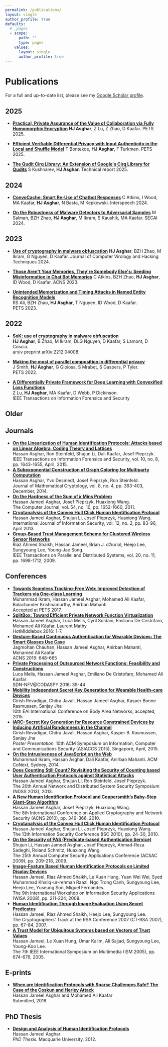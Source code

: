 ```yaml
---
permalink: /publications/
layout: single
author_profile: true
defaults:
  # _pages
  - scope:
      path: ""
      type: pages
    values:
      layout: single
      author_profile: true
---
```


<h1>Publications</h1>

For a full and up-to-date list, please see my [Google Scholar profile](https://scholar.google.com.au/citations?user=qAW2S9rkzfMC&hl=en).

## 2025

- [**Practical, Private Assurance of the Value of Collaboration via Fully Homomorphic Encryption**](https://arxiv.org/abs/2310.02563)
**HJ Asghar**, Z Lu, Z Zhao, D Kaafar.
PETS 2025.

- [**Efficient Verifiable Differential Privacy with Input Authenticity in the Local and Shuffle Model**](https://arxiv.org/abs/2406.18940)
T Bontekoe, **HJ Asghar**, F Turkmen.
PETS 2025.

- [**The Qudit Cirq Library: An Extension of Google's Cirq Library for Qudits**](https://hasghar.github.io/publications/)
S Kushnarev, **HJ Asghar**.
Technical report 2025.

## 2024

- [**ConvoCache: Smart Re-Use of Chatbot Responses**](https://arxiv.org/abs/2406.18133)
C Atkins, I Wood, MA Kaafar, **HJ Asghar**, N Basta, M Kepkowski. 
Interspeech 2024.

- [**On the Robustness of Malware Detectors to Adversarial Samples**](https://arxiv.org/abs/2408.02310)
M Salman, BZH Zhao, **HJ Asghar**, M Ikram, S Kaushik, MA Kaafar.
SECAI 2024.

## 2023

- [**Use of cryptography in malware obfuscation**](https://arxiv.org/abs/2212.04008)
**HJ Asghar**, BZH Zhao, M Ikram, G Nguyen, D Kaafar.
Journal of Computer Virology and Hacking Techniques 2024.

- [**Those Aren't Your Memories, They're Somebody Else's: Seeding Misinformation in Chat Bot Memories**](https://arxiv.org/abs/2304.05371)
C Atkins, BZH Zhao, **HJ Asghar**, ID Wood, D Kaafar.
ACNS 2023.

- [**Unintended Memorization and Timing Attacks in Named Entity Recognition Models**](https://arxiv.org/abs/2211.02245)  
RS Ali, BZH Zhao, **HJ Asghar**, T Nguyen, ID Wood, D Kaafar.  
PETS 2023.

## 2022

- [**SoK: use of cryptography in malware obfuscation**](https://arxiv.org/abs/2212.04008)  
**HJ Asghar**, B Zhao, M Ikram, DLG Nguyen, D Kaafar, S Lamont, D Coscia.  
arxiv preprint arXiv:2212.04008.

- [**Making the most of parallel composition in differential privacy**](https://arxiv.org/abs/2109.09078)  
J Smith, **HJ Asghar**, G Gioiosa, S Mrabet, S Gaspers, P Tyler.  
PETS 2022.

- [**A Differentially Private Framework for Deep Learning with Convexified Loss Functions**](https://ieeexplore.ieee.org/abstract/document/9762326)  
Z Lu, **HJ Asghar**, MA Kaafar, D Webb, P Dickinson.   
IEEE Transactions on Information Forensics and Security

## Older 

<html>
<body>

<h2>Journals</h2>
<ul>
<li><strong><a href="http://www.nicta.com.au/pub?id=8360">On the Linearization of Human Identification Protocols: Attacks based on Linear Algebra, Coding Theory and Lattices</a></strong><br />
Hassan Asghar, Ron Steinfeld, Shujun Li, Dali Kaafar, Josef Pieprzyk.<br />
IEEE Transactions on Information Forensics and Security, vol. 10, no, 8, pp. 1643-1655, April, 2015.</li>
<li><strong><a href="http://www.nicta.com.au/pub?id=8180">A Subexponential Construction of Graph Coloring for Multiparty Computation</a></strong><br />
Hassan Asghar, Yvo Desmedt, Josef Pieprzyk, Ron Steinfeld.<br />
Journal of Mathematical Cryptology, vol. 8, no. 4, pp. 363-403, December, 2014.</li>
<li><a href="http://nrg.nicta.com.au/wp-content/uploads/sites/5/2014/05/note.pdf"><strong>On the Hardness of the Sum of <i>k</i> Mins Problem</strong></a><br />
Hassan Jameel Asghar, Josef Pieprzyk, Huaxiong Wang.<br />
The Computer Journal, vol. 54, no. 10, pp. 1652-1660, 2011.</li>
<li><a href="https://eprint.iacr.org/2010/478.pdf"><strong>Cryptanalysis of the Convex Hull Click Human Identification Protocol</strong></a><br />
Hassan Jameel Asghar, Shujun Li, Josef Pieprzyk, Huaxiong Wang.<br />
International Journal of Information Security, vol. 12, no. 2, pp. 83-96, April 2013.</li>
<li><a href="http://uclab.khu.ac.kr/resources/publication/J_74.pdf"><strong>Group-Based Trust Management Scheme for Clustered Wireless Sensor Networks</strong></a><br />
Riaz Ahmed Shaikh, Hassan Jameel, Brian J. d’Auriol, Heejo Lee, Sungyoung Lee, Young-Jae Song.<br />
IEEE Transactions on Parallel and Distributed Systems, vol. 20, no. 11, pp. 1698-1712, 2009.</li>
</ul>
<h2>Conferences</h2>
<ul>
<li><a href="http://arxiv.org/abs/1603.06289"><strong>Towards Seamless Tracking-Free Web: Improved Detection of Trackers via One-class Learning</strong></a><br />
Muhammad Ikram, Hassan Jameel Asghar, Mohamed Ali Kaafar, Balachander Krishnamurthy, Anirban Mahanti<br />
Accepted at PETS 2017.</li>
<li><a href="https://arxiv.org/abs/1605.03772"><strong>SplitBox: Toward Efficient Private Network Function Virtualization</strong></a><br />
Hassan Jameel Asghar, Luca Melis, Cyril Soldani, Emiliano De Cristofaro, Mohamed Ali Kâafar, Laurent Mathy<br />
HotMIddlebox 2016: 1-7.</li>
<li><a href="https://arxiv.org/abs/1412.2855"><strong>Gesture-Based Continuous Authentication for Wearable Devices: The Smart Glasses Use Case</strong></a><br />
Jagmohan Chauhan, Hassan Jameel Asghar, Anirban Mahanti, Mohamed Ali Kaafar<br />
ACNS 2016: 648-665</li>
<li><a href="https://eprint.iacr.org/2015/949"><strong>Private Processing of Outsourced Network Functions: Feasibility and Constructions</strong></a><br />
Luca Melis, Hassan Jameel Asghar, Emiliano De Cristofaro, Mohamed Ali Kaafar<br />
SDN-NFV@CODASPY 2016: 39-44</li>
<li><strong><a href="http://www.cs.ox.ac.uk/files/7434/Bodynets_09.pdf">Mobility Independent Secret Key Generation for Wearable Health-care Devices</a></strong><br />
Girish Revadigar, Chitra Javali, Hassan Jameel Asghar, Kasper Bonne Rasmussen, Sanjay Jha<br />
10th EAI International Conference on Body Area Networks, accepted, 2015.</li>
<li><strong><a href="http://www.nicta.com.au/pub?id=8905">iARC: Secret Key Generation for Resource Constrained Devices by Inducing Artificial Randomness in the Channel</a></strong><br />
Girish Revadigar, Chitra Javali, Hassan Asghar, Kasper B. Rasmussen, Sanjay Jha<br />
<i>Poster Presentation.</i> 10th ACM Symposium on Information, Computer and Communications Security (ASIACCS 2015), Singapore, April, 2015.</li>
<li><strong><a href="http://www.nicta.com.au/pub?id=8576">On the Intrusiveness of JavaScript on the Web</a></strong><br />
Muhammad Ikram, Hassan Asghar, Dali Kaafar, Anirban Mahanti. ACM CoNext, Sydney, 2014.</li>
<li><a href="http://eprint.iacr.org/2012/659.pdf"><strong>Does Counting Still Count? Revisiting the Security of Counting based User Authentication Protocols against Statistical Attacks</strong></a><br />
Hassan Jameel Asghar, Shujun Li, Ron Steinfeld, Josef Pieprzyk.<br />
The 20th Annual Network and Distributed System Security Symposium (NDSS 2013), 2013.</li>
<li><a href="https://eprint.iacr.org/2010/316.pdf"><strong>A New Human Identification Protocol and Coppersmith’s Baby-Step Giant-Step Algorithm</strong></a><br />
Hassan Jameel Asghar, Josef Pieprzyk, Huaxiong Wang.<br />
The 8th International Conference on Applied Cryptography and Network Security (ACNS 2010), pp. 349-366, 2010.</li>
<li><a href="https://eprint.iacr.org/2010/478.pdf"><strong>Cryptanalysis of the Convex Hull Click Human Identification Protocol</strong></a><br />
Hassan Jameel Asghar, Shujun Li, Josef Pieprzyk, Huaxiong Wang.<br />
The 13th Information Security Conference (ISC 2010), pp. 24-30, 2010.</li>
<li><a href="http://eprint.iacr.org/2009/476.pdf"><strong>On the Security of PAS (Predicate-based Authentication Service)</strong></a><br />
Shujun Li, Hassan Jameel Asghar, Josef Pieprzyk, Ahmad-Reza Sadeghi, Roland Schmitz, Huaxiong Wang.<br />
The 25th Annual Computer Security Applications Conference (ACSAC 2009), pp. 209-218, 2009.</li>
<li><a href="http://uclab.khu.ac.kr/resources/publication/C_165.pdf"><strong>Image-Feature Based Human Identification Protocols on Limited Display Devices</strong></a><br />
Hassan Jameel, Riaz Ahmed Shaikh, Le Xuan Hung, Yuan Wei Wei, Syed Muhammad Khaliq-ur-rehman Raazi, Ngo Trong Canh, Sungyoung Lee, Heejo Lee, Yuseung Son, Miguel Fernandes.<br />
The 9th International Workshop on Information Security Applications (WISA 2008), pp. 211-224, 2008.</li>
<li><a href="http://uclab.khu.ac.kr/resources/publication/C_80.pdf"><strong>Human Identification Through Image Evaluation Using Secret Predicates</strong></a><br />
Hassan Jameel, Riaz Ahmed Shaikh, Heejo Lee, Sungyoung Lee.<br />
The Cryptographers’ Track at the RSA Conference 2007 (CT-RSA 2007), pp. 67-84, 2007.</li>
<li><a href="http://uclab.khu.ac.kr/resources/publication/C_55.pdf"><strong>A Trust Model for Ubiquitous Systems based on Vectors of Trust Values</strong></a><br />
Hassan Jameel, Le Xuan Hung, Umar Kalim, Ali Sajjad, Sungyoung Lee, Young-Koo Lee.<br />
The 7th IEEE International Symposium on Multimedia (ISM 2005), pp. 674-679, 2005.</li>
</ul>
<h2>E-prints</h2>
<ul>
<li><a href="https://eprint.iacr.org/2015/1231.pdf"><strong>When are Identification Protocols with Sparse Challenges Safe? The Case of the Coskun and Herley Attack</strong> </a><br />
Hassan Jameel Asghar and Mohamed Ali Kaafar<br />
Submitted, 2016.</li>
</ul>
<h2>PhD Thesis</h2>
<ul>
<li><a href="http://nrg.nicta.com.au/wp-content/uploads/sites/5/2014/05/thesis_submitted.pdf"><strong>Design and Analysis of Human Identification Protocols</strong></a><br />
Hassan Jameel Asghar<br />
<i>PhD Thesis.</i> Macquarie University, 2012.</li>
</ul> 
  
</body>
</html>
